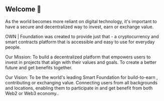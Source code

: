 ## Welcome 👋
 
As the world becomes more reliant on digital technology, it's important to have a secure and decentralized way to invest, earn or exchange value.   

OWN | Foundation was created to provide just that - a cryptocurrency and smart contracts platform that is accessible and easy to use for everyday people.

 Our Mission: To build a decentralized platform that empowers users to invest in projects that align with their values and goals. To create a better future and get benefits together.

 Our Vision: To be the world's leading Smart Foundation for build-to-earn , contributing or exchanging value.
 Connecting users from all backgrounds and locations, enabling them to participate in and get benefit from both Web2 or Web3 economy..
<!--

**Here are some ideas to get you started:**

🙋‍♀️ A short introduction - what is your organization all about?
🌈 Contribution guidelines - how can the community get involved?
👩‍💻 Useful resources - where can the community find your docs? Is there anything else the community should know?
🍿 Fun facts - what does your team eat for breakfast?
🧙 Remember, you can do mighty things with the power of [Markdown](https://docs.github.com/github/writing-on-github/getting-started-with-writing-and-formatting-on-github/basic-writing-and-formatting-syntax)
-->
